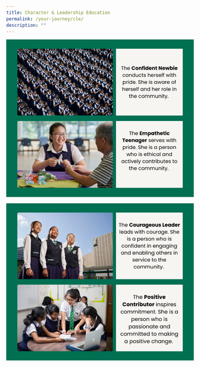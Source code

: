 ```yaml
---
title: Character & Leadership Education
permalink: /your-journey/cle/
description: ""
---
```

![](/images/character%20&%20leadership%20educationv1.png)

![](/images/character%20&%20leadership%20educationv2.png)